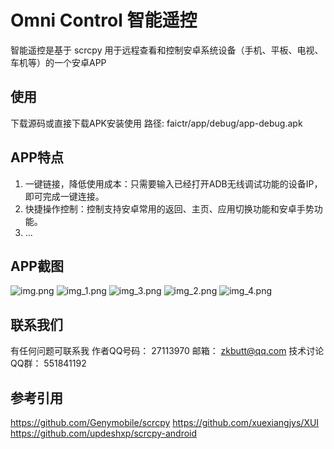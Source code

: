 # Omni Control 智能遥控
智能遥控是基于 scrcpy 用于远程查看和控制安卓系统设备（手机、平板、电视、车机等）的一个安卓APP

## 使用
下载源码或直接下载APK安装使用
路径: faictr/app/debug/app-debug.apk

## APP特点

1. 一键链接，降低使用成本：只需要输入已经打开ADB无线调试功能的设备IP，即可完成一键连接。
2. 快捷操作控制：控制支持安卓常用的返回、主页、应用切换功能和安卓手势功能。
3. ...

## APP截图
![img.png](img.png)
![img_1.png](img_1.png)
![img_3.png](img_3.png)
![img_2.png](img_2.png)
![img_4.png](img_4.png)

## 联系我们
有任何问题可联系我
  作者QQ号码： 27113970
       邮箱： zkbutt@qq.com
技术讨论QQ群： 551841192

## 参考引用
https://github.com/Genymobile/scrcpy
https://github.com/xuexiangjys/XUI
https://github.com/updeshxp/scrcpy-android
